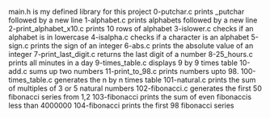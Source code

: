 main.h is my defined library for this project
0-putchar.c prints _putchar followed by a new line
1-alphabet.c prints alphabets followed by a new line
2-print_alphabet_x10.c prints 10 rows of alphabet
3-islower.c checks if an alphabet is in lowercase
4-isalpha.c checks if a character is an alphabet
5-sign.c prints the sign of an integer
6-abs.c prints the absolute value of an integer
7-print_last_digit.c returns the last digit of a number
8-25_hours.c prints all minutes in a day
9-times_table.c displays 9 by 9 times table
10-add.c sums up two numbers
11-print_to_98.c prints numbers upto 98.
100-times_table.c generates the n by n  times table
101-natural.c prints the sum of multiples of 3 or 5 natural numbers
102-fibonacci.c generates the first 50 fibonacci series from 1,2
103-fibonacci prints the sum of even fibonaccis less than 4000000
104-fibonacci prints the first 98 fibonacci series
